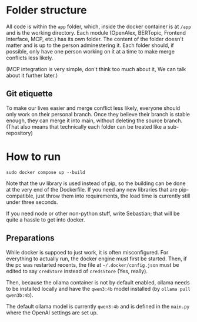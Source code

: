 # Folder structure

All code is within the `app` folder, which, inside the docker container is at `/app` and is the working directory.
Each module (OpenAlex, BERTopic, Frontend Interface, MCP, etc.) has its own folder.
The content of the folder doesn't matter and is up to the person adminestering it.
Each folder should, if possible, only have one person working on it at a time to make merge conflicts less likely.

(MCP integration is very simple, don't think too much about it, We can talk about it further later.)

## Git etiquette

To make our lives easier and merge conflict less likely, everyone should only work on their personal branch.
Once they believe their branch is stable enough, they can merge it into main, without deleting the source branch.
(That also means that technically each folder can be treated like a sub-repository)

# How to run

```shell
sudo docker compose up --build
```

Note that the uv library is used instead of pip, so the building can be done at the very end of the Dockerfile.
If you need any new libraries that are pip-compatible, just throw them into requirements, the load time is currently still under three seconds.

If you need node or other non-python stuff, write Sebastian; that will be quite a hassle to get into docker.

## Preparations

While docker is suppoed to just work, it is often misconfigured.
For everything to actually run, the docker engine must first be started.
Then, if the pc was restarted recents, the file at `~/.docker/config.json` must be edited to say `credStore` instead of `credsStore` (Yes, really).

Then, because the ollama container is not by default enabled, ollama needs to be installed locally and have the `qwen3:4b` model installed (by `ollama pull qwen3b:4b`).

The default ollama model is currently `qwen3:4b` and is defined in the `main.py` where the OpenAI settings are set up.
